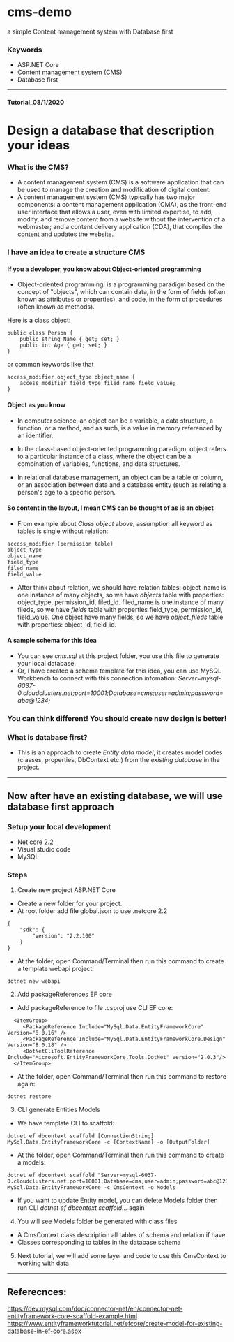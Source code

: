 # cms-demo
a simple Content management system with Database first

### Keywords
- ASP.NET Core
- Content management system (CMS)
- Database first

---
#### Tutorial_08/1/2020
# Design a database that description your ideas

### What is the CMS?
- A content management system (CMS) is a software application that can be used to manage the creation and modification of digital content.
- A content management system (CMS) typically has two major components: a content management application (CMA), as the front-end user interface that allows a user, even with limited expertise, to add, modify, and remove content from a website without the intervention of a webmaster; and a content delivery application (CDA), that compiles the content and updates the website.

### I have an idea to create a structure CMS
#### If you a developer, you know about Object-oriented programming
- Object-oriented programming: is a programming paradigm based on the concept of "objects", which can contain data, in the form of fields (often known as attributes or properties), and code, in the form of procedures (often known as methods).

Here is a class object:
```
public class Person {
    public string Name { get; set; }
    public int Age { get; set; }
}
```
or common keywords like that
```
access_modifier object_type object_name {
    access_modifier field_type filed_name field_value;
}
```
#### Object as you know
- In computer science, an object can be a variable, a data structure, a function, or a method, and as such, is a value in memory referenced by an identifier.

- In the class-based object-oriented programming paradigm, object refers to a particular instance of a class, where the object can be a combination of variables, functions, and data structures.

- In relational database management, an object can be a table or column, or an association between data and a database entity (such as relating a person's age to a specific person.

#### So content in the layout, I mean CMS can be thought of as is an object

- From example about *Class object* above, assumption all keyword as tables is single without relation:
```
access_modifier (permission table)
object_type
object_name
field_type
filed_name
field_value
```

- After think about relation, we should have relation tables:
object_name is one instance of many objects, so we have *objects* table with properties: object_type, permission_id, filed_id.
filed_name is one instance of many fileds, so we have *fields* table with properties field_type, permission_id, field_value.
One object have many fields, so we have *object_fileds* table with properties: object_id, field_id.

#### A sample schema for this idea
- You can see *cms.sql* at this project folder, you use this file to generate your local database.
- Or, I have created a schema template for this idea, you can use MySQL Workbench to connect with this connection infomation:
*Server=mysql-6037-0.cloudclusters.net;port=10001;Database=cms;user=admin;password=abc@1234;*

### You can think different! You should create new design is better!

### What is database first?
- This is an approach to create *Entity data model*, it creates model codes (classes, properties, DbContext etc.) from the *existing database* in the project.

---
## Now after have an existing database, we will use database first approach
### Setup your local development
- Net core 2.2
- Visual studio code
- MySQL

### Steps
1. Create new project ASP.NET Core
- Create a new folder for your project.
- At root folder add file global.json to use .netcore 2.2 
```
{
    "sdk": {
        "version": "2.2.100"
    }
}
```
- At the folder, open Command/Terminal then run this command to create a template webapi project:
```
dotnet new webapi
```

2. Add packageReferences EF core
- Add packageReference to file .csproj use CLI EF core:
```
  <ItemGroup>
     <PackageReference Include="MySql.Data.EntityFrameworkCore" Version="8.0.16" />
     <PackageReference Include="MySql.Data.EntityFrameworkCore.Design" Version="8.0.18" />
     <DotNetCliToolReference Include="Microsoft.EntityFrameworkCore.Tools.DotNet" Version="2.0.3"/>
  </ItemGroup>
```
- At the folder, open Command/Terminal then run this command to restore again:
```
dotnet restore
```

3. CLI generate Entities Models
- We have template CLI to scaffold:
```
dotnet ef dbcontext scaffold [ConnectionString] MySql.Data.EntityFrameworkCore -c [ContextName] -o [OutputFolder]
```

- At the folder, open Command/Terminal then run this command to create a models:
```
dotnet ef dbcontext scaffold "Server=mysql-6037-0.cloudclusters.net;port=10001;Database=cms;user=admin;password=abc@1234;CharSet=utf8;" MySql.Data.EntityFrameworkCore -c CmsContext -o Models
```

- If you want to update Entity model, you can delete Models folder then run CLI *dotnet ef dbcontext scaffold...* again

4. You will see Models folder be generated with class files
- A CmsContext class description all tables of schema and relation if have
- Classes corresponding to tables in the database schema

5. Next tutorial, we will add some layer and code to use this CmsContext to working with data

---
## Referecnces:
https://dev.mysql.com/doc/connector-net/en/connector-net-entityframework-core-scaffold-example.html
https://www.entityframeworktutorial.net/efcore/create-model-for-existing-database-in-ef-core.aspx